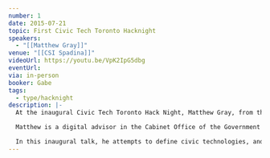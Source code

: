 ```yaml
---
number: 1
date: 2015-07-21
topic: First Civic Tech Toronto Hacknight
speakers:
  - "[[Matthew Gray]]"
venue: "[[CSI Spadina]]"
videoUrl: https://youtu.be/VpK2IpG5dbg
eventUrl:
via: in-person
booker: Gabe
tags:
  - type/hacknight
description: |-
  At the inaugural Civic Tech Toronto Hack Night, Matthew Gray, from the Government of Ontario, debriefs Civic Technology Toronto on the state of civic technologies.

  Matthew is a digital advisor in the Cabinet Office of the Government of Ontario, where he offers advice and guidance on the Province's web strategy.

  In this inaugural talk, he attempts to define civic technologies, and runs through some examples.
---
```


